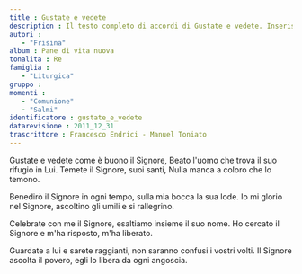 ```yaml
--- 
title : Gustate e vedete
description : Il testo completo di accordi di Gustate e vedete. Inseriscila nel tuo canzoniere!
autori : 
   - "Frisina"
album : Pane di vita nuova
tonalita : Re
famiglia : 
   - "Liturgica"
gruppo : 
momenti : 
   - "Comunione"
   - "Salmi"
identificatore : gustate_e_vedete
datarevisione : 2011_12_31
trascrittore : Francesco Endrici - Manuel Toniato
--- 
```




Gustate e vedete come è buono il Signore,
Beato l'uomo che trova il suo rifugio in Lui.
Temete il Signore, suoi santi,
Nulla manca a coloro che lo temono.


 Benedirò il Signore in ogni tempo, 
sulla mia bocca la sua lode.
Io mi glorio nel Signore, 
ascoltino gli umili e si rallegrino. 


Celebrate con me il Signore, 
esaltiamo insieme il suo nome.
Ho cercato il Signore 
e m'ha risposto, m'ha liberato.


Guardate a lui e sarete raggianti, 
non saranno confusi i vostri volti.
Il Signore ascolta il povero, 
egli lo libera da ogni angoscia.


